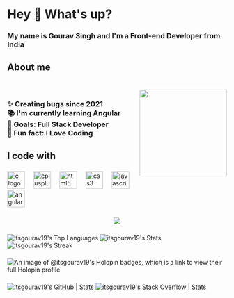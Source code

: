 <h1 align="left">Hey 👋 What's up?</h1>

###

<h3 align="left">My name is Gourav Singh and  I'm a Front-end Developer from India</h3>

###

<h2 align="left">About me</h2>

###

<br clear="both">

<img align="right" height="200" src="https://media.giphy.com/media/RbDKaczqWovIugyJmW/giphy.gif"  />

###

<h3 align="left">✨ Creating bugs since 2021<br>📚 I'm currently learning Angular<br>🎯 Goals: Full Stack Developer <br>🎲 Fun fact: I Love Coding</h3>

###

<h2 align="left">I code with</h2>

###

<div align="left">
  <img src="https://cdn.jsdelivr.net/gh/devicons/devicon/icons/c/c-original.svg" height="40" alt="c logo"  />
  <img width="12" />
  <img src="https://cdn.jsdelivr.net/gh/devicons/devicon/icons/cplusplus/cplusplus-original.svg" height="40" alt="cplusplus logo"  />
  <img width="12" />
  <img src="https://cdn.simpleicons.org/html5/E34F26" height="40" alt="html5 logo"  />
  <img width="12" />
  <img src="https://cdn.simpleicons.org/css3/1572B6" height="40" alt="css3 logo"  />
  <img width="12" />
  <img src="https://cdn.jsdelivr.net/gh/devicons/devicon/icons/javascript/javascript-original.svg" height="40" alt="javascript logo"  />
  <img width="12" />
  <img src="https://cdn.simpleicons.org/angular/DD0031" height="40" alt="angularjs logo"  />
</div>

###

<div align="center">
  <img src="https://profile-counter.glitch.me/itsgourav19/count.svg?"  />
</div>

###
![itsgourav19's Top Languages](https://github-readme-stats.vercel.app/api/top-langs/?username=itsgourav19&theme=highcontrast&show_icons=true&hide_border=true&layout=compact)
![itsgourav19's Stats](https://github-readme-stats.vercel.app/api?username=itsgourav19&theme=highcontrast&show_icons=true&hide_border=true&count_private=true)
![itsgourav19's Streak](https://github-readme-streak-stats.herokuapp.com/?user=itsgourav19&theme=highcontrast&hide_border=true)


###

![An image of @itsgourav19's Holopin badges, which is a link to view their full Holopin profile](https://holopin.me/itsgourav19)

###
[![itsgourav19's GitHub | Stats](https://stats.quine.sh/itsgourav19/github?theme=dark)](https://quine.sh?utm_source=widgets&utm_campaign=itsgourav19) [![itsgourav19's Stack Overflow | Stats](https://stats.quine.sh/itsgourav19/stack-overflow?theme=dark)](https://quine.sh?utm_source=widgets&utm_campaign=itsgourav19)
